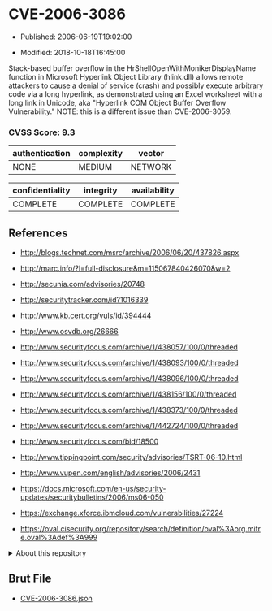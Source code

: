 # CVE-2006-3086

- Published: 2006-06-19T19:02:00

- Modified: 2018-10-18T16:45:00

Stack-based buffer overflow in the HrShellOpenWithMonikerDisplayName function in Microsoft Hyperlink Object Library (hlink.dll) allows remote attackers to cause a denial of service (crash) and possibly execute arbitrary code via a long hyperlink, as demonstrated using an Excel worksheet with a long link in Unicode, aka "Hyperlink COM Object Buffer Overflow Vulnerability." NOTE: this is a different issue than CVE-2006-3059.

### CVSS Score: **9.3**

| authentication | complexity | vector |
| --- | --- | --- |
| NONE | MEDIUM | NETWORK |

| confidentiality | integrity | availability |
| --- | --- | --- |
| COMPLETE | COMPLETE | COMPLETE |

## References

* http://blogs.technet.com/msrc/archive/2006/06/20/437826.aspx

* http://marc.info/?l=full-disclosure&m=115067840426070&w=2

* http://secunia.com/advisories/20748

* http://securitytracker.com/id?1016339

* http://www.kb.cert.org/vuls/id/394444

* http://www.osvdb.org/26666

* http://www.securityfocus.com/archive/1/438057/100/0/threaded

* http://www.securityfocus.com/archive/1/438093/100/0/threaded

* http://www.securityfocus.com/archive/1/438096/100/0/threaded

* http://www.securityfocus.com/archive/1/438156/100/0/threaded

* http://www.securityfocus.com/archive/1/438373/100/0/threaded

* http://www.securityfocus.com/archive/1/442724/100/0/threaded

* http://www.securityfocus.com/bid/18500

* http://www.tippingpoint.com/security/advisories/TSRT-06-10.html

* http://www.vupen.com/english/advisories/2006/2431

* https://docs.microsoft.com/en-us/security-updates/securitybulletins/2006/ms06-050

* https://exchange.xforce.ibmcloud.com/vulnerabilities/27224

* https://oval.cisecurity.org/repository/search/definition/oval%3Aorg.mitre.oval%3Adef%3A999

<details>
<summary>About this repository</summary> 

  This repository is part of the project [Live Hack CVE](https://github.com/Live-Hack-CVE). Main website can be found [www.live-hack.org](https://www.live-hack.org) 
  
  Made by [Sn0wAlice](https://github.com/Sn0wAlice) for the people that care about security and need to have a feed of the latest CVEs. Hope you enjoy it, don't forget to star the repo and follow me on [Twitter](https://twitter.com/Sn0wAlice) and [Github](https://github.com/Sn0wAlice). And that is my [personnal website](https://www.alice-snow.me/)

  - [Home Page](https://github.com/Live-Hack-CVE)
  - [Framework](https://github.com/Live-Hack-CVE/cve-framework)
  - [CVE database](https://github.com/Live-Hack-CVE/full_database)
  - [Changelog](https://github.com/Live-Hack-CVE/Changelog)
</details>

## Brut File

* [CVE-2006-3086.json](https://raw.githubusercontent.com/Live-Hack-CVE/full_database/main/cves/2006/CVE-2006-3086.json)

